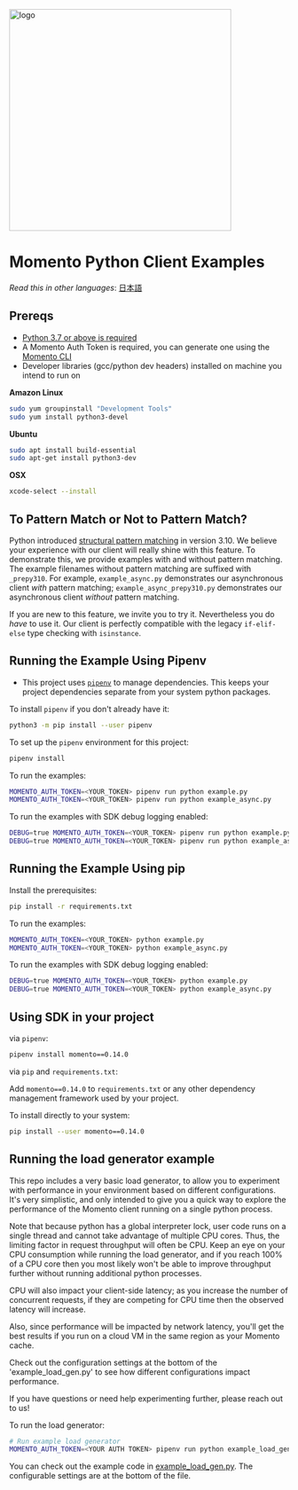 <img src="https://docs.momentohq.com/img/logo.svg" alt="logo" width="400"/>

# Momento Python Client Examples

_Read this in other languages_: [日本語](README.ja.md)
<br>

## Prereqs

- [Python 3.7 or above is required](https://www.python.org/downloads/)
- A Momento Auth Token is required, you can generate one using the [Momento CLI](https://github.com/momentohq/momento-cli)
- Developer libraries (gcc/python dev headers) installed on machine you intend to run on

**Amazon Linux**

```bash
sudo yum groupinstall "Development Tools"
sudo yum install python3-devel
```

**Ubuntu**

```bash
sudo apt install build-essential
sudo apt-get install python3-dev
```

**OSX**

```bash
xcode-select --install
```

## To Pattern Match or Not to Pattern Match?

Python introduced [structural pattern matching](https://peps.python.org/pep-0636/) in version 3.10. We believe your experience with our client will really shine with this feature. To demonstrate this, we provide examples with and without pattern matching. The example filenames without pattern matching are suffixed with `_prepy310`. For example, `example_async.py` demonstrates our asynchronous client _with_ pattern matching; `example_async_prepy310.py` demonstrates our asynchronous client _without_ pattern matching.

If you are new to this feature, we invite you to try it. Nevertheless you do _have_ to use it. Our client is perfectly compatible with the legacy `if-elif-else` type checking with `isinstance`.

## Running the Example Using Pipenv

- This project uses [`pipenv`](https://packaging.python.org/en/latest/tutorials/managing-dependencies/) to manage dependencies. This keeps your project dependencies separate from your system python packages.

To install `pipenv` if you don't already have it:

```bash
python3 -m pip install --user pipenv
```

To set up the `pipenv` environment for this project:

```bash
pipenv install
```

To run the examples:

```bash
MOMENTO_AUTH_TOKEN=<YOUR_TOKEN> pipenv run python example.py
MOMENTO_AUTH_TOKEN=<YOUR_TOKEN> pipenv run python example_async.py
```

To run the examples with SDK debug logging enabled:

```bash
DEBUG=true MOMENTO_AUTH_TOKEN=<YOUR_TOKEN> pipenv run python example.py
DEBUG=true MOMENTO_AUTH_TOKEN=<YOUR_TOKEN> pipenv run python example_async.py
```

## Running the Example Using pip

Install the prerequisites:

```bash
pip install -r requirements.txt
```

To run the examples:

```bash
MOMENTO_AUTH_TOKEN=<YOUR_TOKEN> python example.py
MOMENTO_AUTH_TOKEN=<YOUR_TOKEN> python example_async.py
```

To run the examples with SDK debug logging enabled:

```bash
DEBUG=true MOMENTO_AUTH_TOKEN=<YOUR_TOKEN> python example.py
DEBUG=true MOMENTO_AUTH_TOKEN=<YOUR_TOKEN> python example_async.py
```

## Using SDK in your project

via `pipenv`:

```bash
pipenv install momento==0.14.0
```

via `pip` and `requirements.txt`:

Add `momento==0.14.0` to `requirements.txt` or any other dependency management framework used by your project.

To install directly to your system:

```bash
pip install --user momento==0.14.0
```

## Running the load generator example

This repo includes a very basic load generator, to allow you to experiment
with performance in your environment based on different configurations. It's
very simplistic, and only intended to give you a quick way to explore the
performance of the Momento client running on a single python process.

Note that because python has a global interpreter lock, user code runs on
a single thread and cannot take advantage of multiple CPU cores. Thus, the
limiting factor in request throughput will often be CPU. Keep an eye on your CPU
consumption while running the load generator, and if you reach 100%
of a CPU core then you most likely won't be able to improve throughput further
without running additional python processes.

CPU will also impact your client-side latency; as you increase the number of
concurrent requests, if they are competing for CPU time then the observed
latency will increase.

Also, since performance will be impacted by network latency, you'll get the best
results if you run on a cloud VM in the same region as your Momento cache.

Check out the configuration settings at the bottom of the 'example_load_gen.py' to
see how different configurations impact performance.

If you have questions or need help experimenting further, please reach out to us!

To run the load generator:

```bash
# Run example load generator
MOMENTO_AUTH_TOKEN=<YOUR AUTH TOKEN> pipenv run python example_load_gen.py
```

You can check out the example code in [example_load_gen.py](example_load_gen.py). The configurable
settings are at the bottom of the file.
